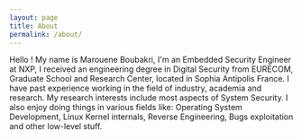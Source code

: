 ```yaml
---
layout: page
title: About
permalink: /about/
---
```


Hello ! My name is Marouene Boubakri, I'm an Embedded Security Engineer at NXP, I received an engineering degree in Digital Security from EURECOM, Graduate School and Research Center, located in Sophia Antipolis France.
I have past experience working in the field of industry, academia and research.
My research interests include most aspects of System Security. I also enjoy doing things in various fields like: Operating System Development, Linux Kernel internals, Reverse Engineering, Bugs exploitation and other low-level stuff.
